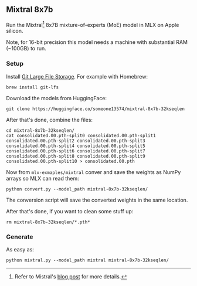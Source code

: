 ## Mixtral 8x7b

Run the Mixtral[^mixtral] 8x7B mixture-of-experts (MoE) model in MLX on Apple silicon.

Note, for 16-bit precision this model needs a machine with substantial RAM (~100GB) to run.

### Setup

Install [Git Large File
Storage](https://docs.github.com/en/repositories/working-with-files/managing-large-files/installing-git-large-file-storage).
For example with Homebrew:

```
brew install git-lfs
```

Download the models from HuggingFace:

```
git clone https://huggingface.co/someone13574/mixtral-8x7b-32kseqlen
```

After that's done, combine the files:
```
cd mixtral-8x7b-32kseqlen/
cat consolidated.00.pth-split0 consolidated.00.pth-split1 consolidated.00.pth-split2 consolidated.00.pth-split3 consolidated.00.pth-split4 consolidated.00.pth-split5 consolidated.00.pth-split6 consolidated.00.pth-split7 consolidated.00.pth-split8 consolidated.00.pth-split9 consolidated.00.pth-split10 > consolidated.00.pth
```

Now from `mlx-exmaples/mixtral` conver and save the weights as NumPy arrays so
MLX can read them:

```
python convert.py --model_path mixtral-8x7b-32kseqlen/
```

The conversion script will save the converted weights in the same location.

After that's done, if you want to clean some stuff up:

```
rm mixtral-8x7b-32kseqlen/*.pth*
```

### Generate

As easy as:

```
python mixtral.py --model_path mixtral mixtral-8x7b-32kseqlen/
```

[^mixtral]: Refer to Mistral's [blog post](https://mistral.ai/news/mixtral-of-experts/) for more details.
